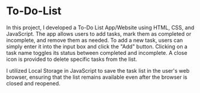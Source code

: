# To-Do-List
In this project, I developed a To-Do List App/Website using HTML, CSS, and JavaScript. The app allows users to add tasks, mark them as completed or incomplete, and remove them as needed. To add a new task, users can simply enter it into the input box and click the "Add" button. Clicking on a task name toggles its status between completed and incomplete. A close icon is provided to delete specific tasks from the list.

I utilized Local Storage in JavaScript to save the task list in the user's web browser, ensuring that the list remains available even after the browser is closed and reopened.
